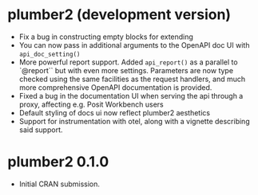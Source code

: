 # plumber2 (development version)

* Fix a bug in constructing empty blocks for extending
* You can now pass in additional arguments to the OpenAPI doc UI with
  `api_doc_setting()`
* More powerful report support. Added `api_report()` as a parallel to `@report``
  but with even more settings. Parameters are now type checked using the same
  facilities as the request handlers, and much more comprehensive OpenAPI
  documentation is provided.
* Fixed a bug in the documentation UI when serving the api through a proxy,
  affecting e.g. Posit Workbench users
* Default styling of docs ui now reflect plumber2 aesthetics
* Support for instrumentation with otel, along with a vignette describing said
  support.

# plumber2 0.1.0

* Initial CRAN submission.
